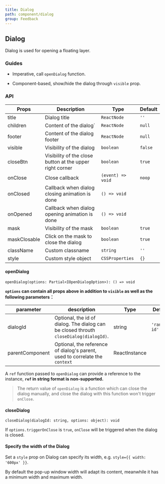 ```yaml
---
title: Dialog
path: component/dialog
group: Feedback
---
```


## Dialog

Dialog is used for opening a floating layer.

### Guides

-  Imperative, call `openDialog` function.

-  Component-based, show/hide the dialog  through `visible` prop.

### API

| Props           | Description                            | Type     | Default      |
| ------------ | ----------------------------- | ------ | -------- |
| title        | Dialog title                       | `ReactNode`   | `''`     |
| children     | Content of the dialog` | `ReactNode`   | `null`   |
| footer       | Content of the dialog footer                          | `ReactNode`   | `null`   |
| visible      | Visibility of the dialog                     | `boolean`   | `false`  |
| closeBtn     | Visibility of the close button at the upper right corner | `boolean`   | `true`   |
| onClose      | Close callback                      | `(event) => void`   | `noop`   |
| onClosed     | Callback when dialog closing animation is done | `() => void` | |
| onOpened     | Callback when dialog opening animation is done | `() => void` | |
| mask         | Visibility of the mask | `boolean`   | `true`   |
| maskClosable | Click on the mask to close the dialog | `boolean`   | `true`   |
| className    | Custom classname                       | `string` | `''`     |
| style        | Custom style object                 | `CSSProperties` | `{}`     |


#### openDialog

`openDialog(options: Partial<IOpenDialogOption>): () => void`

**`options` can contain all props above in addition to `visible` as well as the following parameters：** 

| parameter           | description                            | Type     | Default      |
| ------------ | ----------------------------- | ------ | -------- |
| dialogId   | Optional, the id of dialog. The dialog can be closed throuth `closeDialog(dialogId)`.  | string | `'random-id'` |
| parentComponent |  Optional, the reference of dialog's parent, used to correlate the `context` | ReactInstance  |     |

A `ref` function passed to `openDialog` can provide a reference to the instance, **`ref` in string format is non-supported.**

> The return value of `openDialog` is a function which can close the dialog manually, and close the dialog with this function won't trigger `onClose`.


#### closeDialog

`closeDialog(dialogId: string, options: object): void`

If `options.triggerOnClose` is `true`, `onClose` will be triggered when the dialog is closed.


#### Specify the width of the Dialog

Set a `style` prop on Dialog can specify its width, e.g. `style={{ width: '600px' }}`.

By default the pop-up window width will adapt its content, meanwhile it has a minimum width and maximum width.
